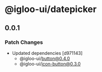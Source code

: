 # @igloo-ui/datepicker

## 0.0.1

### Patch Changes

- Updated dependencies [d971143]
  - @igloo-ui/button@0.4.0
  - @igloo-ui/icon-button@0.3.0
